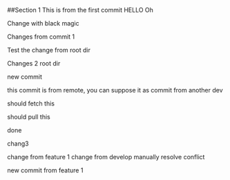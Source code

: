 ##Section 1
This is from the first commit HELLO
Oh

Change with black magic

Changes from commit 1

Test the change from root dir

Changes 2 root dir

new commit

this commit is from remote, you can suppose it as commit from another dev

should fetch this

should pull this

done

chang3 

change from feature 1
change from develop
manually resolve conflict

new commit from feature 1